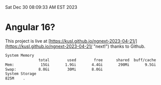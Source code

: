 Sat Dec 30 08:09:33 AM EST 2023

# Angular 16?


This project is live at [https://kusl.github.io/ngnext-2023-04-21/](https://kusl.github.io/ngnext-2023-04-21/ "next!") thanks to Github.

```bash
System Memory
               total        used        free      shared  buff/cache   available
Mem:            15Gi       1.9Gi       4.4Gi       290Mi       9.5Gi        13Gi
Swap:          8.0Gi        30Mi       8.0Gi
System Storage
825M	.
```
